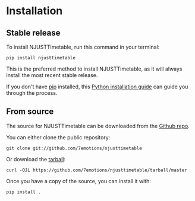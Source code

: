 # Installation

## Stable release

To install NJUSTTimetable, run this command in your
terminal:

``` console
pip install njusttimetable
```

This is the preferred method to install NJUSTTimetable, as it will always install the most recent stable release.

If you don't have [pip][] installed, this [Python installation guide][]
can guide you through the process.

## From source

The source for NJUSTTimetable can be downloaded from
the [Github repo][].

You can either clone the public repository:

``` console
git clone git://github.com/7emotions/njusttimetable
```

Or download the [tarball][]:

``` console
curl -OJL https://github.com/7emotions/njusttimetable/tarball/master
```

Once you have a copy of the source, you can install it with:

``` console
pip install .
```

  [pip]: https://pip.pypa.io
  [Python installation guide]: http://docs.python-guide.org/en/latest/starting/installation/
  [Github repo]: https://github.com/%7B%7B%20cookiecutter.github_username%20%7D%7D/%7B%7B%20cookiecutter.project_slug%20%7D%7D
  [tarball]: https://github.com/%7B%7B%20cookiecutter.github_username%20%7D%7D/%7B%7B%20cookiecutter.project_slug%20%7D%7D/tarball/master
